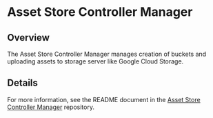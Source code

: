 # Asset Store Controller Manager

## Overview

The Asset Store Controller Manager manages creation of buckets and uploading assets to storage server like Google Cloud Storage.

## Details

For more information, see the README document in the [Asset Store Controller Manager](https://github.com/kyma-project/kyma/tree/master/components/assetstore-controller-manager) repository.
